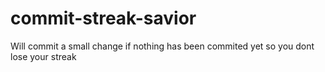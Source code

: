 commit-streak-savior
====================

Will commit a small change if nothing has been commited yet so you dont lose your streak
